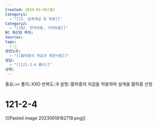 ```yaml
---
Created: 2024-02-05(월)
Category1:
  - "[[2. 설계개념 및 하중]]"
Category2:
  - "[[02. 연직하중, 기타하중]]"
RC 계산형 목차: 
Sources: 
tags:
  - 🧮
관련노트:
  - "[[활하중의 저감과 제한사항]]"
정답:
  - "[[121-2-4 풀이]]"
상태:
---
```

중요::💤
풀이::XXO
반복도::9
설명::활하중의 저감을 적용하여 설계용 활하중 산정

#  121-2-4

![[Pasted image 20230618182719.png]]